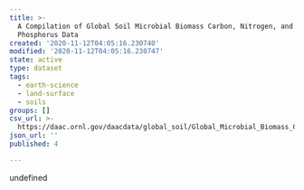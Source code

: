 ```yaml
---
title: >-
  A Compilation of Global Soil Microbial Biomass Carbon, Nitrogen, and
  Phosphorus Data
created: '2020-11-12T04:05:16.230740'
modified: '2020-11-12T04:05:16.230747'
state: active
type: dataset
tags:
  - earth-science
  - land-surface
  - soils
groups: []
csv_url: >-
  https://daac.ornl.gov/daacdata/global_soil/Global_Microbial_Biomass_C_N_P//comp/Soil_Microbial_Biomass_C_N_P_references.csv
json_url: ''
published: 4

---
```

undefined
